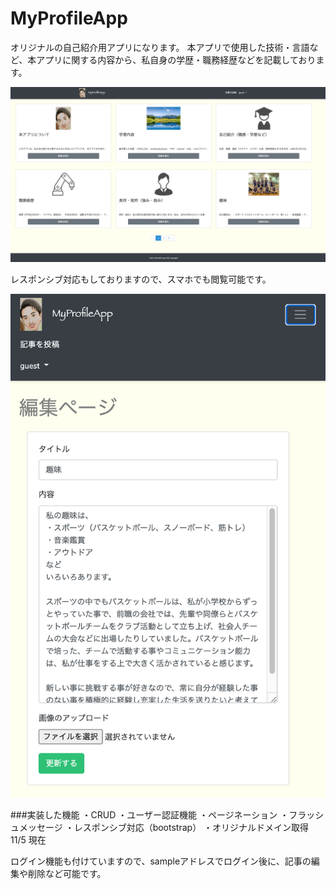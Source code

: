 # MyProfileApp

オリジナルの自己紹介用アプリになります。
本アプリで使用した技術・言語など、本アプリに関する内容から、私自身の学歴・職務経歴などを記載しております。

<img src="https://github.com/yuki-php/MyProfileApp/blob/main/public/images/toppage.png">
<p>レスポンシブ対応もしておりますので、スマホでも閲覧可能です。<p>
<img src="https://github.com/yuki-php/MyProfileApp/blob/main/public/images/responsive.png">

###実装した機能
・CRUD
・ユーザー認証機能
・ページネーション
・フラッシュメッセージ
・レスポンシブ対応（bootstrap）
・オリジナルドメイン取得
11/5 現在

ログイン機能も付けていますので、sampleアドレスでログイン後に、記事の編集や削除など可能です。
<img src="">
